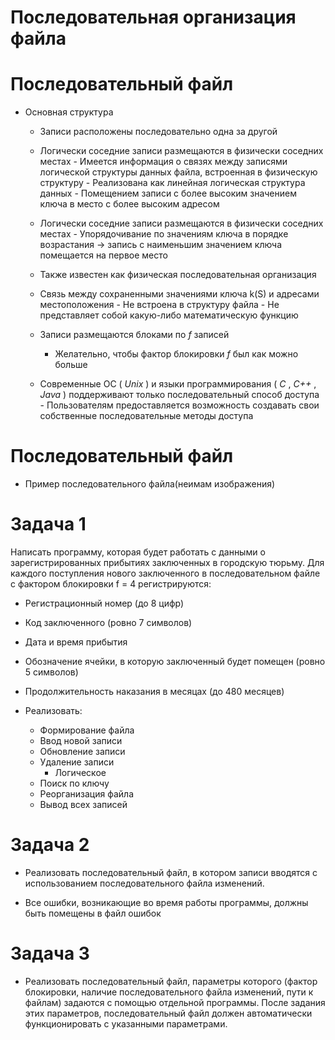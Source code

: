 # Последовательная организация файла

# Последовательный файл

- Основная структура
    - Записи расположены последовательно одна за другой
    - Логически соседние записи размещаются в физически
       соседних местах
          - Имеется информация о связях между записями логической
             структуры данных файла, встроенная в физическую
             структуру
          - Реализована как линейная логическая структура данных
             - Помещением записи с более высоким значением ключа в
                место с более высоким адресом
    - Логически соседние записи размещаются в физически
       соседних местах
          - Упорядочивание по значениям ключа в порядке
             возрастания -> запись с наименьшим значением ключа
             помещается на первое место
    - Также известен как физическая последовательная организация

    - Связь между сохраненными значениями ключа
       k(S) и адресами местоположения
          - Не встроена в структуру файла
          - Не представляет собой какую-либо математическую функцию
    - Записи размещаются блоками по _f_ записей
       - Желательно, чтобы фактор блокировки _f_ был как можно больше

    - Современные ОС ( _Unix_ ) и языки программирования ( _C_ , _C++_ ,
       _Java_ ) поддерживают только последовательный способ
       доступа
          - Пользователям предоставляется возможность создавать свои
             собственные последовательные методы доступа

# Последовательный файл

- Пример последовательного файла(неимам изображения)

# Задача 1

Написать программу, которая будет работать с данными о зарегистрированных прибытиях заключенных в городскую тюрьму. Для каждого поступления нового заключенного в последовательном файле с фактором блокировки f = 4 регистрируются:

- Регистрационный номер (до 8 цифр)
- Код заключенного (ровно 7 символов)
- Дата и время прибытия
- Обозначение ячейки, в которую заключенный будет помещен (ровно 5
    символов)
- Продолжительность наказания в месяцах (до 480 месяцев)

- Реализовать:
    - Формирование файла
    - Ввод новой записи
    - Обновление записи
    - Удаление записи
       - Логическое
    - Поиск по ключу
    - Реорганизация файла
    - Вывод всех записей

# Задача 2

- Реализовать последовательный файл, в котором записи вводятся с использованием последовательного файла изменений.

- Все ошибки, возникающие во время работы
    программы, должны быть помещены в файл ошибок

# Задача 3

- Реализовать последовательный файл, параметры которого (фактор блокировки, наличие последовательного файла изменений, пути к файлам) задаются с помощью отдельной программы. После задания этих параметров, последовательный файл должен автоматически функционировать с указанными параметрами.